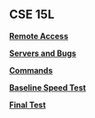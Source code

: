 ## CSE 15L
**[Remote Access](https://mapersiani.github.io/cse15l-lab-reports/Lab1Report.html)**

**[Servers and Bugs](https://mapersiani.github.io/cse15l-lab-reports/Lab2Report.html)**

**[Commands](https://mapersiani.github.io/cse15l-lab-reports/Lab3Report.html)**

**[Baseline Speed Test](https://mapersiani.github.io/cse15l-lab-reports/Lab4Report.html)**

**[Final Test](https://mapersiani.github.io/cse15l-lab-reports/Lab5Report.html)**




